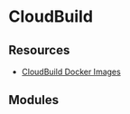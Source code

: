 CloudBuild
===

Resources
---

- [CloudBuild Docker
    Images](https://github.com/aws/aws-codebuild-docker-images)
 
Modules
---

